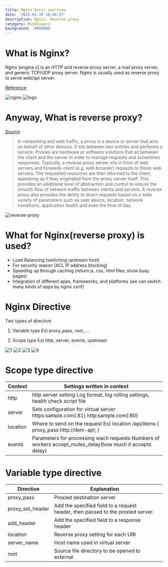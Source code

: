 ```yaml
---
title: Nginx Basic overview
date: '2022-01-20 18:46:37'
description: Nginx, Reverse proxy
category: Middleware
background: '#008000'
---
```


# What is Nginx?

Nginx [engine x] is an HTTP and reverse proxy server, a mail proxy server, and generic TCP/UDP proxy server. Nginx is usually used as reverse proxy to serve web/api server.

[Reference](https://nginx.org/en/)

![nginx](/assets/img/nginx-basic/nginx.png)
![logo](/assets/img/nginx-basic/logo.png)

# Anyway, What is reverse proxy?

[Source](https://www.f5.com/services/resources/glossary/reverse-proxy)

> In networking and web traffic, a proxy is a device or server that acts on behalf of other devices. It sits between two entities and performs a service. Proxies are hardware or software solutions that sit between the client and the server in order to manage requests and sometimes responses.
> Typically, a reverse proxy server sits in front of web servers and forwards client (e.g. web browser) requests to those web servers.
> The requested resources are then returned to the client, appearing as if they originated from the proxy server itself. This provides an additional level of abstraction and control to ensure the smooth flow of network traffic between clients and servers. A reverse proxy also provides the ability to direct requests based on a wide variety of parameters such as user device, location, network conditions, application health and even the time of day.

![reverse-proxy](/assets/img/nginx-basic/reverse-proxy.png)

# What for Nginx(reverse proxy) is used?

-   Load Balancing (switching upstream host)
-   For security reason (ACL IP address blocking)
-   Speeding up through caching (return js, css, html files, show busy pages)
-   Integration of different apps, frameworks, and platforms (we can switch many kinds of apps by nginx conf)

# Nginx Directive

Two types of directive

1. Variable type
   Ex) proxy_pass, root, … 

2. Scope type
   Ex) http, server, events, upstream

![1](/assets/img/nginx-basic/1.png)
![2](/assets/img/nginx-basic/2.png)
![3](/assets/img/nginx-basic/3.png)
![4](/assets/img/nginx-basic/4.png)

# Scope type directive

| Context  | Settings written in context                                                                              |
| -------- | -------------------------------------------------------------------------------------------------------- |
| http     | http server setting Log format, log rolling settings, health check script file                           |
| server   | Sets configuration for virtual server https:sample.com(:81) http:sample.com(:80)                         |
| location | Where to send on the request Ex) location /api/items { proxy_pass http://item-api; }                     |
| events   | Parameters for processing wach requests Numbers of workers accept_mutex_delay(how much it accepts delay) |

# Variable type directive

| Directive        | Explanation                                                                     |     |
| ---------------- | ------------------------------------------------------------------------------- | --- |
| proxy_pass       | Proxied destination server                                                      |
| proxy_set_header | Add the specified field to a request header, then passed to the proxied server. |
| add_header       | Add the specified field to a response header                                    |
| location         | Reverse proxy setting for each URI                                              |
| server_name      | Host name used in virtual server                                                |
| root             | Source file directory to be opened to external                                  |
